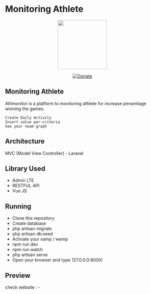 # Monitoring Athlete
<p align="center"><img src="https://raw.githubusercontent.com/kahell/minar/master/laravel_logo.png" width="160"></p>
<p align="center">
<a href="#" rel="nofollow"><img src="https://camo.githubusercontent.com/aa6cd44c832344c7b6e5edfc8524c46d4bec971b/68747470733a2f2f696d672e736869656c64732e696f2f62616467652f446f6e6174652d50617950616c2d677265656e2e7376673f6d61784167653d363030" alt="Donate" data-canonical-src="https://img.shields.io/badge/Donate-PayPal-green.svg?maxAge=600" style="max-width:100%;"></a>
</p>

## Monitoring Athlete
Athmonitor is a platform to monitoring athlete for increase persentage winning the games.
```
Create Daily Activity
Insert value per-criteria
See your team graph
```
## Architecture
MVC (Model View Controller) - Laravel

## Library Used
- Admin LTE
- RESTFUL API
- Vue JS

## Running
- Clone this repository
- Create database
- php artisan migrate
- php artisan db:seed
- Activate your xamp / wamp
- npm run dev
- npm run watch
- php artisan serve
- Open your browser and type 127.0.0.0:8000/

## Preview
check website : -
